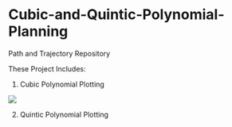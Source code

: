 # Cubic-and-Quintic-Polynomial-Planning
Path and Trajectory Repository

These Project Includes:
1. Cubic Polynomial Plotting 
<img src="Cubic_Plot.PNG">


2. Quintic Polynomial Plotting
